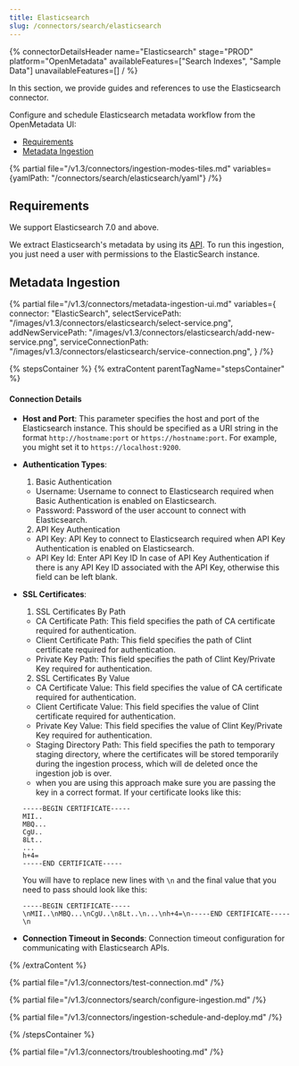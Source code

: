 ```yaml
---
title: Elasticsearch
slug: /connectors/search/elasticsearch
---
```


{% connectorDetailsHeader
name="Elasticsearch"
stage="PROD"
platform="OpenMetadata"
availableFeatures=["Search Indexes", "Sample Data"]
unavailableFeatures=[]
/ %}


In this section, we provide guides and references to use the Elasticsearch connector.

Configure and schedule Elasticsearch metadata workflow from the OpenMetadata UI:

- [Requirements](#requirements)
- [Metadata Ingestion](#metadata-ingestion)

{% partial file="/v1.3/connectors/ingestion-modes-tiles.md" variables={yamlPath: "/connectors/search/elasticsearch/yaml"} /%}

## Requirements

We support Elasticsearch 7.0 and above.

We extract Elasticsearch's metadata by using its [API](https://www.elastic.co/guide/en/elasticsearch/reference/current/rest-apis.html). To run this ingestion, you just need a user with permissions to the ElasticSearch instance.


## Metadata Ingestion

{% partial 
  file="/v1.3/connectors/metadata-ingestion-ui.md" 
  variables={
    connector: "ElasticSearch", 
    selectServicePath: "/images/v1.3/connectors/elasticsearch/select-service.png",
    addNewServicePath: "/images/v1.3/connectors/elasticsearch/add-new-service.png",
    serviceConnectionPath: "/images/v1.3/connectors/elasticsearch/service-connection.png",
} 
/%}

{% stepsContainer %}
{% extraContent parentTagName="stepsContainer" %}

#### Connection Details

- **Host and Port**: This parameter specifies the host and port of the Elasticsearch instance. This should be specified as a URI string in the format `http://hostname:port` or `https://hostname:port`. For example, you might set it to `https://localhost:9200`.
- **Authentication Types**:
    1. Basic Authentication
    - Username: Username to connect to Elasticsearch required when Basic Authentication is enabled on Elasticsearch.
    - Password: Password of the user account to connect with Elasticsearch.
    2. API Key Authentication
    - API Key: API Key to connect to Elasticsearch required when API Key Authentication is enabled on Elasticsearch.
    - API Key Id: Enter API Key ID In case of API Key Authentication if there is any API Key ID associated with the API Key, otherwise this field can be left blank.
- **SSL Certificates**:
    1. SSL Certificates By Path
    - CA Certificate Path: This field specifies the path of CA certificate required for authentication.
    - Client Certificate Path: This field specifies the path of Clint certificate required for authentication.
    - Private Key Path: This field specifies the path of Clint Key/Private Key required for authentication.
    
    2. SSL Certificates By Value
    - CA Certificate Value: This field specifies the value of CA certificate required for authentication.
    - Client Certificate Value: This field specifies the value of Clint certificate required for authentication.
    - Private Key Value: This field specifies the value of Clint Key/Private Key required for authentication.
    - Staging Directory Path: This field specifies the path to temporary staging directory, where the certificates will be stored temporarily during the ingestion process, which will de deleted once the ingestion job is over.
    - when you are using this approach make sure you are passing the key in a correct format. If your certificate looks like this:
    ```
    -----BEGIN CERTIFICATE-----
    MII..
    MBQ...
    CgU..
    8Lt..
    ...
    h+4=
    -----END CERTIFICATE-----
    ```

    You will have to replace new lines with `\n` and the final value that you need to pass should look like this:

    ```
    -----BEGIN CERTIFICATE-----\nMII..\nMBQ...\nCgU..\n8Lt..\n...\nh+4=\n-----END CERTIFICATE-----\n

- **Connection Timeout in Seconds**: Connection timeout configuration for communicating with Elasticsearch APIs.

{% /extraContent %}

{% partial file="/v1.3/connectors/test-connection.md" /%}

{% partial file="/v1.3/connectors/search/configure-ingestion.md" /%}

{% partial file="/v1.3/connectors/ingestion-schedule-and-deploy.md" /%}

{% /stepsContainer %}

{% partial file="/v1.3/connectors/troubleshooting.md" /%}
